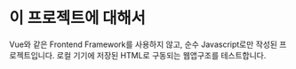 # 이 프로젝트에 대해서


Vue와 같은 Frontend Framework를 사용하지 않고, 순수 Javascript로만 작성된 프로젝트입니다. 로컬 기기에 저장된 HTML로 구동되는 웹앱구조를 테스트합니다. 
